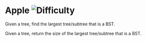# Apple ![Difficulty](https://img.shields.io/badge/-HARD-red)
	
Given a tree, find the largest tree/subtree that is a BST.
	
Given a tree, return the size of the largest tree/subtree that is a BST.
	
